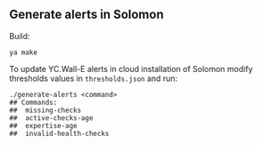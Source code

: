 ## Generate alerts in Solomon

Build:
```
ya make
```
To update YC.Wall-E alerts in cloud installation of Solomon modify
thresholds values in `thresholds.json` and run:
```
./generate-alerts <command>
## Commands:
##	missing-checks
##	active-checks-age
##	expertise-age
##	invalid-health-checks
```
